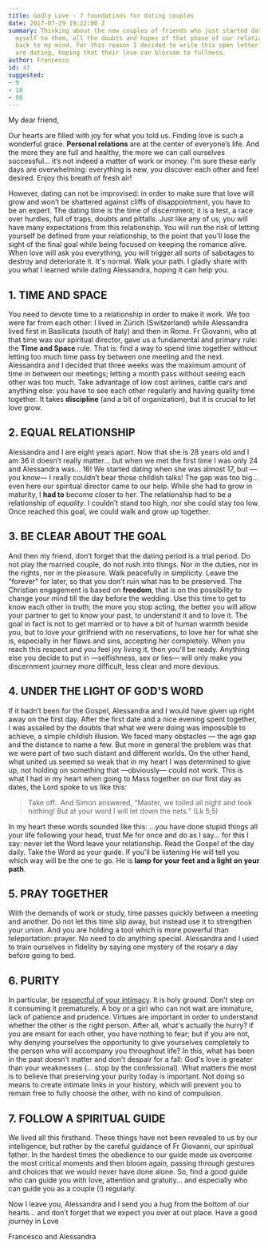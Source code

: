 ```yaml
---
title: Godly Love - 7 foundations for dating couples
date: 2017-07-29 19:22:00 Z
summary: Thinking about the new couples of friends who just started dating, and comparing
  myself to them, all the doubts and hopes of that phase of our relationship came
  back to my mind. For this reason I decided to write this open letter to those who
  are dating, hoping that their love can blossom to fullness.
author: Francesco
id: 43
suggested:
- 9
- 18
- 98
---
```


My dear friend,

Our hearts are filled with joy for what you told us. Finding love is such a wonderful grace. **Personal relations** are at the center of everyone’s life. And the more they are full and healthy, the more we can call ourselves successful... it’s not indeed a matter of work or money. I'm sure these early days are overwhelming: everything is new, you discover each other and feel desired. Enjoy this breath of fresh air!

However, dating can not be improvised: in order to make sure that love will grow and won’t be shattered against cliffs of disappointment, you have to be an expert. The dating time is the time of discernment; it is a test, a race over hurdles, full of traps, doubts and pitfalls. Just like any of us, you will have many expectations from this relationship. You will run the risk of letting yourself be defined from your relationship, to the point that you’ll lose the sight of the final goal while being focused on keeping the romance alive. When love will ask you everything, you will trigger all sorts of sabotages to destroy and deteriorate it. It's normal. Walk your path. I gladly share with you what I learned while dating Alessandra, hoping it can help you.


## 1. TIME AND SPACE

You need to devote time to a relationship in order to make it work. We too were far from each other: I lived in Zürich (Switzerland) while Alessandra lived first in Basilicata (south of Italy) and then in Rome. Fr Giovanni, who at that time was our spiritual director, gave us a fundamental and primary rule: the **Time and Space** rule. That is: find a way to spend time together without letting too much time pass by between one meeting and the next. Alessandra and I decided that three weeks was the maximum amount of time in between our meetings; letting a month pass without seeing each other was too much. Take advantage of low cost airlines, cattle cars and anything else: you have to see each other regularly and having quality time together. It takes **discipline** (and a bit of organization), but it is crucial to let love grow.


## 2. EQUAL RELATIONSHIP

Alessandra and I are eight years apart. Now that she is 28 years old and I am 36 it doesn’t really matter... but when we met the first time I was only 24 and Alessandra was... 16! We started dating when she was almost 17, but —you know— I really couldn’t bear those childish talks! The gap was too big... even here our spiritual director came to our help. While she had to grow in maturity, I **had to** become closer to her. The relationship had to be a relationship of *equality*. I couldn’t stand too high, nor she could stay too low. Once reached this goal, we could walk and grow up together.


## 3. BE CLEAR ABOUT THE GOAL

And then my friend, don’t forget that the dating period is a trial period. Do not play the married couple, do not rush into things. Nor in the duties, nor in the rights, nor in the pleasure. Walk peacefully in simplicity. Leave the "forever" for later, so that you don’t ruin what has to be preserved. The Christian engagement is based on **freedom**, that is on the possibility to change your mind till the day before the wedding. Use this time to get to know each other in truth; the more you stop acting, the better you will allow your partner to get to know your past, to understand it and to love it. The goal in fact is not to get married or to have a bit of human warmth beside you, but to love your girlfriend with no reservations, to love her for what she is, especially in her flaws and sins, accepting her completely. When you reach this respect and you feel joy living it, then you'll be ready. Anything else you decide to put in —selfishness, sex or lies— will only make you discernment journey more difficult, less clear and more devious.


## 4. UNDER THE LIGHT OF GOD'S WORD

If it hadn’t been for the Gospel, Alessandra and I would have given up right away on the first day. After the first date and a nice evening spent together, I was assailed by the doubts that what we were doing was impossible to achieve, a simple childish illusion. We faced many obstacles — the age gap and the distance to name a few. But more in general the problem was that we were part of two such distant and different worlds. On the other hand, what united us seemed so weak that in my heart I was determined to give up, not holding on something that —obviously— could not work. This is what I had in my heart when going to Mass together on our first day as dates, the Lord spoke to us like this:

> Take off.. And Simon answered, “Master, we toiled all night and took nothing! But at your word I will let down the nets.” (Lk 5,5)

In my heart these words sounded like this: ...you have done stupid things all your life following your head, trust Me for once and do as I say... for this I say: never let the Word leave your relationship. Read the Gospel of the day daily. Take the Word as your guide. If you'll be listening He will tell you which way will be the one to go. He is **lamp for your feet and a light on your path**.


## 5. PRAY TOGETHER

With the demands of work or study, time passes quickly between a meeting and another. Do not let this time slip away, but instead use it to strengthen your union. And you are holding a tool which is more powerful than teleportation: prayer. No need to do anything special. Alessandra and I used to train ourselves in fidelity by saying one mystery of the rosary a day before going to bed.


## 6. PURITY

In particular, be [respectful of your intimacy]({{site.baseurl}}\chastity-is-freedom-not-a-taboo). It is holy ground. Don’t step on it consuming it prematurely. A boy or a girl who can not wait are immature, lack of patience and prudence. Virtues are important in order to understand whether the other is the right person. After all, what's actually the hurry? if you are meant for each other, you have nothing to fear; but if you are not, why denying yourselves the opportunity to give yourselves completely to the person who will accompany you throughout life? In this, what has been in the past doesn’t matter and don’t despair for a fall: God's love is greater than your weaknesses (... stop by the confessional). What matters the most is to believe that preserving your purity today is important. Not doing so means to create intimate links in your history, which will prevent you to remain free to fully choose the other, with no kind of compulsion.



## 7. FOLLOW A SPIRITUAL GUIDE

We lived all this firsthand. These things have not been revealed to us by our intelligence, but rather by the careful guidance of Fr Giovanni, our spiritual father. In the hardest times the obedience to our guide made us overcome the most critical moments and then bloom again, passing through gestures and choices that we would never have done alone. So, find a good guide who can guide you with love, attention and gratuity... and especially who can guide you as a couple (!) regularly.


Now I leave you, Alessandra and I send you a hug  from the bottom of our hearts... and don’t forget that we expect you over at out place.
Have a good journey in Love

Francesco and Alessandra